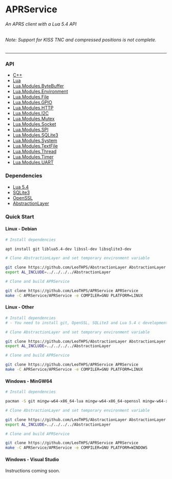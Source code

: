 # APRService
###### An APRS client with a Lua 5.4 API
###### Note: Support for KISS TNC and compressed positions is not complete.

<hr />

### API

- [C++](/APRService/aprservice.hpp)
- [Lua](/Services/APRService.lua)
- [Lua.Modules.ByteBuffer](/Services/APRService/Modules/ByteBuffer.lua)
- [Lua.Modules.Environment](/Services/APRService/Modules/Environment.lua)
- [Lua.Modules.File](/Services/APRService/Modules/File.lua)
- [Lua.Modules.GPIO](/Services/APRService/Modules/GPIO.lua)
- [Lua.Modules.HTTP](/Services/APRService/Modules/HTTP.lua)
- [Lua.Modules.I2C](/Services/APRService/Modules/I2C.lua)
- [Lua.Modules.Mutex](/Services/APRService/Modules/Mutex.lua)
- [Lua.Modules.Socket](/Services/APRService/Modules/Socket.lua)
- [Lua.Modules.SPI](/Services/APRService/Modules/SPI.lua)
- [Lua.Modules.SQLite3](/Services/APRService/Modules/SQLite3.lua)
- [Lua.Modules.System](/Services/APRService/Modules/System.lua)
- [Lua.Modules.TextFile](/Services/APRService/Modules/TextFile.lua)
- [Lua.Modules.Thread](/Services/APRService/Modules/Thread.lua)
- [Lua.Modules.Timer](/Services/APRService/Modules/Timer.lua)
- [Lua.Modules.UART](/Services/APRService/Modules/UART.lua)

### Dependencies
- [Lua 5.4](//github.com/lua/lua)
- [SQLite3](//github.com/sqlite/sqlite)
- [OpenSSL](//github.com/openssl/openssl)
- [AbstractionLayer](//github.com/LeoTHPS/AbstractionLayer)

### Quick Start
#### Linux - Debian
```sh
# Install dependencies

apt install git liblua5.4-dev libssl-dev libsqlite3-dev

# Clone AbstractionLayer and set temporary environment variable

git clone https://github.com/LeoTHPS/AbstractionLayer AbstractionLayer
export AL_INCLUDE=../../../../AbstractionLayer

# Clone and build APRService

git clone https://github.com/LeoTHPS/APRService APRService
make -C APRService/APRService -e COMPILER=GNU PLATFORM=LINUX
```
#### Linux - Other
```sh
# Install dependencies
# - You need to install git, OpenSSL, SQLite3 and Lua 5.4 c development packages for your distribution

# Clone AbstractionLayer and set temporary environment variable

git clone https://github.com/LeoTHPS/AbstractionLayer AbstractionLayer
export AL_INCLUDE=../../../../AbstractionLayer

# Clone and build APRService

git clone https://github.com/LeoTHPS/APRService APRService
make -C APRService/APRService -e COMPILER=GNU PLATFORM=LINUX
```
#### Windows - MinGW64
```sh
# Install dependencies

pacman -S git mingw-w64-x86_64-lua mingw-w64-x86_64-openssl mingw-w64-x86_64-sqlite3

# Clone AbstractionLayer and set temporary environment variable

git clone https://github.com/LeoTHPS/AbstractionLayer AbstractionLayer
export AL_INCLUDE=../../../../AbstractionLayer

# Clone and build APRService

git clone https://github.com/LeoTHPS/APRService APRService
make -C APRService/APRService -e COMPILER=GNU PLATFORM=WINDOWS
```
#### Windows - Visual Studio
Instructions coming soon.
